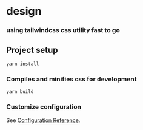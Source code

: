# design

### using tailwindcss css utility fast to go

## Project setup

```
yarn install
```

### Compiles and minifies css for development

```
yarn build
```

### Customize configuration

See [Configuration Reference](https://tailwindcss.com/docs/installation).

